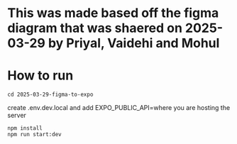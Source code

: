 # This was made based off the figma diagram that was shaered on 2025-03-29 by Priyal, Vaidehi and Mohul
# How to run
```
cd 2025-03-29-figma-to-expo
```
create .env.dev.local and add EXPO_PUBLIC_API=where you are hosting the server
```
npm install
npm run start:dev
```